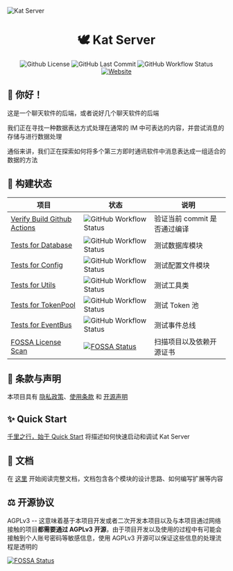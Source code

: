 ![Kat Server](https://s2.loli.net/2022/01/14/ApdrzBoIeFl6Mh8.png)

<h1 align="center">🕊 Kat Server</h1>

<div align="center">

![Github License](https://img.shields.io/github/license/catkatpowered/kat-server?style=for-the-badge) ![GitHub Last Commit](https://img.shields.io/github/last-commit/catkatpowered/kat-server?style=for-the-badge) ![GitHub Workflow Status](https://img.shields.io/github/workflow/status/catkatpowered/kat-server/Verify%20Build%20Github%20Actions?style=for-the-badge) [![Website](https://img.shields.io/badge/WEBSITE-@CatKatPowered-blue.svg?style=for-the-badge)](https://catkatpowered.com)

</div>

## 🎉 你好！

这是一个聊天软件的后端，或者说好几个聊天软件的后端

我们正在寻找一种数据表达方式处理在通常的 IM 中可表达的内容，并尝试消息的存储与进行数据处理

通俗来讲，我们正在探索如何将多个第三方即时通讯软件中消息表达成一组适合的数据的方法

## 👷 构建状态

| 项目                                                         | 状态                                                         | 说明                         |
| ------------------------------------------------------------ | ------------------------------------------------------------ | ---------------------------- |
| [Verify Build Github Actions](https://github.com/CatkatPowered/kat-server/actions/workflows/verify.yml) | ![GitHub Workflow Status](https://img.shields.io/github/workflow/status/catkatpowered/kat-server/Verify%20Build%20Github%20Actions?style=flat) | 验证当前 commit 是否通过编译 |
| [Tests for Database](https://github.com/CatkatPowered/kat-server/actions/workflows/test-database.yml) | ![GitHub Workflow Status](https://img.shields.io/github/workflow/status/catkatpowered/kat-server/Tests%20for%20Database?style=flat) | 测试数据库模块               |
| [Tests for Config](https://github.com/CatkatPowered/kat-server/actions/workflows/test-config.yml) | ![GitHub Workflow Status](https://img.shields.io/github/workflow/status/catkatpowered/kat-server/Tests%20for%20Config?style=flat) | 测试配置文件模块             |
| [Tests for Utils](https://github.com/CatkatPowered/kat-server/actions/workflows/test-utils.yml) | ![GitHub Workflow Status](https://img.shields.io/github/workflow/status/catkatpowered/kat-server/Tests%20for%20Utils?style=flat) | 测试工具类                   |
| [Tests for TokenPool](https://github.com/CatkatPowered/kat-server/actions/workflows/test-tokenpool.yml) | ![GitHub Workflow Status](https://img.shields.io/github/workflow/status/catkatpowered/kat-server/Tests%20for%20TokenPool?style=flat) | 测试 Token 池                |
| [Tests for EventBus](https://github.com/CatkatPowered/kat-server/actions/workflows/test-event.yml) | ![GitHub Workflow Status](https://img.shields.io/github/workflow/status/catkatpowered/kat-server/Tests%20for%20EventBus?style=flat) | 测试事件总线                 |
| [FOSSA License Scan](https://app.fossa.com/projects/git%2Bgithub.com%2FCatkatPowered%2Fkat-server?utm_source=share_link) | [![FOSSA Status](https://app.fossa.com/api/projects/git%2Bgithub.com%2FCatkatPowered%2Fkat-server.svg?type=small)](https://app.fossa.com/projects/git%2Bgithub.com%2FCatkatPowered%2Fkat-server?ref=badge_small) | 扫描项目以及依赖开源证书     |

## 🍉 条款与声明

本项目具有 [隐私政策](https://project.catkatpowered.com/#/privacy-policy)、[使用条款](https://project.catkatpowered.com/#/terms-of-use)
和 [开源声明](https://project.catkatpowered.com/#/open-source-license)

## ✨ Quick Start

[千里之行，始于 Quick Start](https://project.catkatpowered.com/#/kat-server-quick-start) 将描述如何快速启动和调试 Kat Server

## 📝 文档

在 [这里](https://project.catkatpowered.com/#/README) 开始阅读完整文档，文档包含各个模块的设计思路、如何编写扩展等内容

## ⚖ 开源协议

AGPLv3 -- 这意味着基于本项目开发或者二次开发本项目以及与本项目通过网络接触的项目**都需要通过 AGPLv3 开源**，由于项目开发以及使用的过程中有可能会接触到个人账号密码等敏感信息，使用 AGPLv3
开源可以保证这些信息的处理流程是透明的

[![FOSSA Status](https://app.fossa.com/api/projects/git%2Bgithub.com%2FCatkatPowered%2Fkat-server.svg?type=large)](https://app.fossa.com/projects/git%2Bgithub.com%2FCatkatPowered%2Fkat-server?ref=badge_large)
